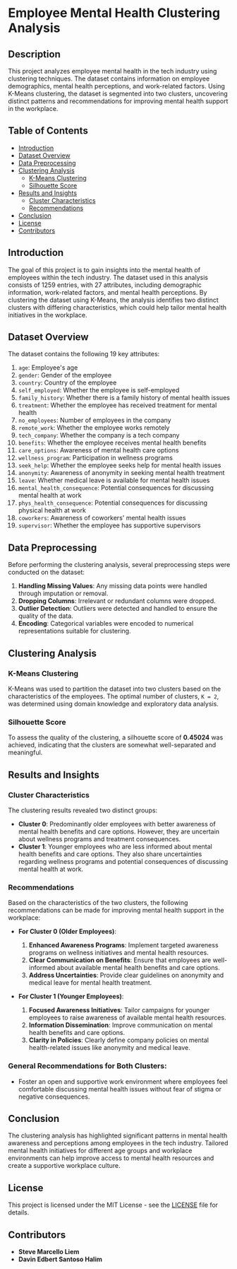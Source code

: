 # Employee Mental Health Clustering Analysis

## Description
This project analyzes employee mental health in the tech industry using clustering techniques. The dataset contains information on employee demographics, mental health perceptions, and work-related factors. Using K-Means clustering, the dataset is segmented into two clusters, uncovering distinct patterns and recommendations for improving mental health support in the workplace.

## Table of Contents
- [Introduction](#introduction)
- [Dataset Overview](#dataset-overview)
- [Data Preprocessing](#data-preprocessing)
- [Clustering Analysis](#clustering-analysis)
  - [K-Means Clustering](#k-means-clustering)
  - [Silhouette Score](#silhouette-score)
- [Results and Insights](#results-and-insights)
  - [Cluster Characteristics](#cluster-characteristics)
  - [Recommendations](#recommendations)
- [Conclusion](#conclusion)
- [License](#license)
- [Contributors](#contributors)

## Introduction
The goal of this project is to gain insights into the mental health of employees within the tech industry. The dataset used in this analysis consists of 1259 entries, with 27 attributes, including demographic information, work-related factors, and mental health perceptions. By clustering the dataset using K-Means, the analysis identifies two distinct clusters with differing characteristics, which could help tailor mental health initiatives in the workplace.

## Dataset Overview
The dataset contains the following 19 key attributes:
1. `age`: Employee's age
2. `gender`: Gender of the employee
3. `country`: Country of the employee
4. `self_employed`: Whether the employee is self-employed
5. `family_history`: Whether there is a family history of mental health issues
6. `treatment`: Whether the employee has received treatment for mental health
7. `no_employees`: Number of employees in the company
8. `remote_work`: Whether the employee works remotely
9. `tech_company`: Whether the company is a tech company
10. `benefits`: Whether the employee receives mental health benefits
11. `care_options`: Awareness of mental health care options
12. `wellness_program`: Participation in wellness programs
13. `seek_help`: Whether the employee seeks help for mental health issues
14. `anonymity`: Awareness of anonymity in seeking mental health treatment
15. `leave`: Whether medical leave is available for mental health issues
16. `mental_health_consequence`: Potential consequences for discussing mental health at work
17. `phys_health_consequence`: Potential consequences for discussing physical health at work
18. `coworkers`: Awareness of coworkers' mental health issues
19. `supervisor`: Whether the employee has supportive supervisors

## Data Preprocessing
Before performing the clustering analysis, several preprocessing steps were conducted on the dataset:
1. **Handling Missing Values**: Any missing data points were handled through imputation or removal.
2. **Dropping Columns**: Irrelevant or redundant columns were dropped.
3. **Outlier Detection**: Outliers were detected and handled to ensure the quality of the data.
4. **Encoding**: Categorical variables were encoded to numerical representations suitable for clustering.

## Clustering Analysis

### K-Means Clustering
K-Means was used to partition the dataset into two clusters based on the characteristics of the employees. The optimal number of clusters, `K = 2`, was determined using domain knowledge and exploratory data analysis.

### Silhouette Score
To assess the quality of the clustering, a silhouette score of **0.45024** was achieved, indicating that the clusters are somewhat well-separated and meaningful.

## Results and Insights

### Cluster Characteristics
The clustering results revealed two distinct groups:
- **Cluster 0**: Predominantly older employees with better awareness of mental health benefits and care options. However, they are uncertain about wellness programs and treatment consequences.
- **Cluster 1**: Younger employees who are less informed about mental health benefits and care options. They also share uncertainties regarding wellness programs and potential consequences of discussing mental health at work.

### Recommendations
Based on the characteristics of the two clusters, the following recommendations can be made for improving mental health support in the workplace:

- **For Cluster 0 (Older Employees)**:
  1. **Enhanced Awareness Programs**: Implement targeted awareness programs on wellness initiatives and mental health resources.
  2. **Clear Communication on Benefits**: Ensure that employees are well-informed about available mental health benefits and care options.
  3. **Address Uncertainties**: Provide clear guidelines on anonymity and medical leave for mental health treatment.

- **For Cluster 1 (Younger Employees)**:
  1. **Focused Awareness Initiatives**: Tailor campaigns for younger employees to raise awareness of available mental health resources.
  2. **Information Dissemination**: Improve communication on mental health benefits and care options.
  3. **Clarity in Policies**: Clearly define company policies on mental health-related issues like anonymity and medical leave.

### General Recommendations for Both Clusters:
- Foster an open and supportive work environment where employees feel comfortable discussing mental health issues without fear of stigma or negative consequences.

## Conclusion
The clustering analysis has highlighted significant patterns in mental health awareness and perceptions among employees in the tech industry. Tailored mental health initiatives for different age groups and workplace environments can help improve access to mental health resources and create a supportive workplace culture.

## License
This project is licensed under the MIT License - see the [LICENSE](LICENSE) file for details.

## Contributors
- **Steve Marcello Liem**
- **Davin Edbert Santoso Halim**
